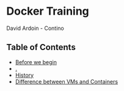 # Docker Training 
David Ardoin - Contino



## Table of Contents 
* [Before we begin](setup.md)
* [.](author.md) 
* [History](history.md)
* [Difference between VMs and Containers](vmsvcontainers.md)

